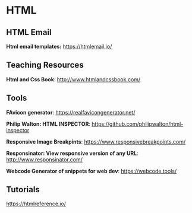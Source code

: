 # HTML

## HTML Email
**Html email templates:**
https://htmlemail.io/

## Teaching Resources
**Html and Css Book**: http://www.htmlandcssbook.com/

## Tools

**FAvicon generator**: https://realfavicongenerator.net/

**Philip Walton: HTML INSPECTOR**:  https://github.com/philipwalton/html-inspector

 **Responsive Image Breakpints**: https://www.responsivebreakpoints.com/

 **Responsinator: View responsive version of  any URL**: http://www.responsinator.com/

 **Webcode Generator of snippets for web dev**: https://webcode.tools/

## Tutorials
https://htmlreference.io/